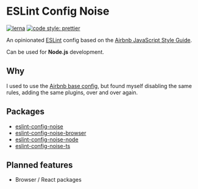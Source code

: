 # ESLint Config Noise

[![lerna](https://img.shields.io/badge/maintained%20with-lerna-cc00ff.svg)](https://lerna.js.org/)
[![code style: prettier](https://img.shields.io/badge/code_style-prettier-ff69b4.svg?style=flat-square)](https://github.com/prettier/prettier)

An opinionated [ESLint](https://github.com/eslint/eslint) config based on the [Airbnb JavaScript Style Guide](https://github.com/airbnb/javascript).

Can be used for **Node.js** development.

## Why

I used to use the [Airbnb base config](https://github.com/airbnb/javascript/tree/master/packages/eslint-config-airbnb-base), but found myself disabling the same rules, adding the same plugins, over and over again.

## Packages

- [eslint-config-noise](./packages/eslint-config-noise/README.md)
- [eslint-config-noise-browser](./packages/eslint-config-noise-browser/README.md)
- [eslint-config-noise-node](./packages/eslint-config-noise-node/README.md)
- [eslint-config-noise-ts](./packages/eslint-config-noise-ts/README.md)

## Planned features

- Browser / React packages
